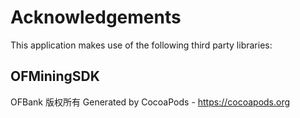 # Acknowledgements
This application makes use of the following third party libraries:

## OFMiningSDK

OFBank 版权所有
Generated by CocoaPods - https://cocoapods.org
